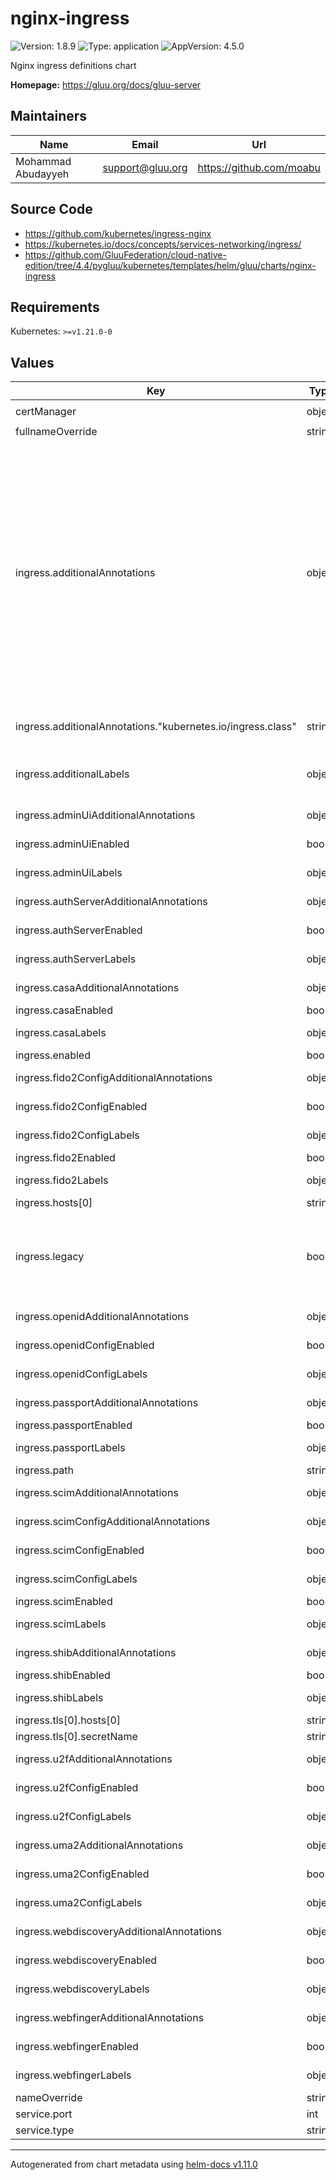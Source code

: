 # nginx-ingress

![Version: 1.8.9](https://img.shields.io/badge/Version-1.8.9-informational?style=flat-square) ![Type: application](https://img.shields.io/badge/Type-application-informational?style=flat-square) ![AppVersion: 4.5.0](https://img.shields.io/badge/AppVersion-4.5.0-informational?style=flat-square)

Nginx ingress definitions chart

**Homepage:** <https://gluu.org/docs/gluu-server>

## Maintainers

| Name | Email | Url |
| ---- | ------ | --- |
| Mohammad Abudayyeh | <support@gluu.org> | <https://github.com/moabu> |

## Source Code

* <https://github.com/kubernetes/ingress-nginx>
* <https://kubernetes.io/docs/concepts/services-networking/ingress/>
* <https://github.com/GluuFederation/cloud-native-edition/tree/4.4/pygluu/kubernetes/templates/helm/gluu/charts/nginx-ingress>

## Requirements

Kubernetes: `>=v1.21.0-0`

## Values

| Key | Type | Default | Description |
|-----|------|---------|-------------|
| certManager | object | `{"certificate":{"enabled":false,"issuerGroup":"cert-manager.io","issuerKind":"ClusterIssuer","issuerName":""}}` | Nginx ingress definitions chart |
| fullnameOverride | string | `""` |  |
| ingress.additionalAnnotations | object | `{"kubernetes.io/ingress.class":"nginx"}` | Additional annotations that will be added across all ingress definitions in the format of {cert-manager.io/issuer: "letsencrypt-prod"}. key app is taken Enable client certificate authentication nginx.ingress.kubernetes.io/auth-tls-verify-client: "optional" Create the secret containing the trusted ca certificates nginx.ingress.kubernetes.io/auth-tls-secret: "gluu/tls-certificate" Specify the verification depth in the client certificates chain nginx.ingress.kubernetes.io/auth-tls-verify-depth: "1" Specify if certificates are passed to upstream server nginx.ingress.kubernetes.io/auth-tls-pass-certificate-to-upstream: "true" |
| ingress.additionalAnnotations."kubernetes.io/ingress.class" | string | `"nginx"` | Required annotation below. Use kubernetes.io/ingress.class: "public" for microk8s. |
| ingress.additionalLabels | object | `{}` | Additional labels that will be added across all ingress definitions in the format of {mylabel: "myapp"} |
| ingress.adminUiAdditionalAnnotations | object | `{}` | Admin UI ingress resource additional annotations. |
| ingress.adminUiEnabled | bool | `true` | Enable Admin UI endpoints /identity |
| ingress.adminUiLabels | object | `{}` | Admin UI ingress resource labels. key app is taken. |
| ingress.authServerAdditionalAnnotations | object | `{}` | Auth server ingress resource additional annotations. |
| ingress.authServerEnabled | bool | `true` | Enable Auth server endpoints /oxauth |
| ingress.authServerLabels | object | `{}` | Auth server config ingress resource labels. key app is taken |
| ingress.casaAdditionalAnnotations | object | `{}` | Casa ingress resource additional annotations. |
| ingress.casaEnabled | bool | `false` | Enable casa endpoints /casa |
| ingress.casaLabels | object | `{}` | Casa ingress resource labels. key app is taken |
| ingress.enabled | bool | `true` |  |
| ingress.fido2ConfigAdditionalAnnotations | object | `{}` | fido2 config ingress resource additional annotations. |
| ingress.fido2ConfigEnabled | bool | `false` | Enable endpoint /.well-known/fido2-configuration |
| ingress.fido2ConfigLabels | object | `{}` | fido2 config ingress resource labels. key app is taken |
| ingress.fido2Enabled | bool | `false` | Enable all fido2 endpoints |
| ingress.fido2Labels | object | `{}` | fido2 ingress resource labels. key app is taken |
| ingress.hosts[0] | string | `"demoexample.gluu.org"` |  |
| ingress.legacy | bool | `false` | Enable use of legacy API version networking.k8s.io/v1beta1 to support kubernetes 1.18. This flag should be removed next version release along with nginx-ingress/templates/ingress-legacy.yaml. |
| ingress.openidAdditionalAnnotations | object | `{}` | openid-configuration ingress resource additional annotations. |
| ingress.openidConfigEnabled | bool | `true` | Enable endpoint /.well-known/openid-configuration |
| ingress.openidConfigLabels | object | `{}` | openid-configuration ingress resource labels. key app is taken |
| ingress.passportAdditionalAnnotations | object | `{}` | passport ingress resource additional annotations. |
| ingress.passportEnabled | bool | `false` | Enable passport endpoints /idp |
| ingress.passportLabels | object | `{}` | passport ingress resource labels. key app is taken. |
| ingress.path | string | `"/"` |  |
| ingress.scimAdditionalAnnotations | object | `{}` | SCIM ingress resource additional annotations. |
| ingress.scimConfigAdditionalAnnotations | object | `{}` | SCIM config ingress resource additional annotations. |
| ingress.scimConfigEnabled | bool | `false` | Enable endpoint /.well-known/scim-configuration |
| ingress.scimConfigLabels | object | `{}` | webdiscovery ingress resource labels. key app is taken |
| ingress.scimEnabled | bool | `false` | Enable SCIM endpoints /scim |
| ingress.scimLabels | object | `{}` | scim config ingress resource labels. key app is taken |
| ingress.shibAdditionalAnnotations | object | `{}` | shibboleth ingress resource additional annotations. |
| ingress.shibEnabled | bool | `false` | Enable shibboleth endpoints /idp |
| ingress.shibLabels | object | `{}` | shibboleth ingress resource labels. key app is taken. |
| ingress.tls[0].hosts[0] | string | `"demoexample.gluu.org"` |  |
| ingress.tls[0].secretName | string | `"tls-certificate"` |  |
| ingress.u2fAdditionalAnnotations | object | `{}` | u2f config ingress resource additional annotations. |
| ingress.u2fConfigEnabled | bool | `true` | Enable endpoint /.well-known/fido-configuration |
| ingress.u2fConfigLabels | object | `{}` | u2f config ingress resource labels. key app is taken |
| ingress.uma2AdditionalAnnotations | object | `{}` | uma2 config ingress resource additional annotations. |
| ingress.uma2ConfigEnabled | bool | `true` | Enable endpoint /.well-known/uma2-configuration |
| ingress.uma2ConfigLabels | object | `{}` | uma 2 config ingress resource labels. key app is taken |
| ingress.webdiscoveryAdditionalAnnotations | object | `{}` | webdiscovery ingress resource additional annotations. |
| ingress.webdiscoveryEnabled | bool | `true` | Enable endpoint /.well-known/simple-web-discovery |
| ingress.webdiscoveryLabels | object | `{}` | webdiscovery ingress resource labels. key app is taken |
| ingress.webfingerAdditionalAnnotations | object | `{}` | webfinger ingress resource additional annotations. |
| ingress.webfingerEnabled | bool | `true` | Enable endpoint /.well-known/webfinger |
| ingress.webfingerLabels | object | `{}` | webfinger ingress resource labels. key app is taken |
| nameOverride | string | `""` |  |
| service.port | int | `8080` |  |
| service.type | string | `"ClusterIP"` |  |

----------------------------------------------
Autogenerated from chart metadata using [helm-docs v1.11.0](https://github.com/norwoodj/helm-docs/releases/v1.11.0)
